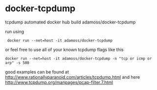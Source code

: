 # docker-tcpdump
tcpdump automated docker hub build adamoss/docker-tcpdump

run using
```
 docker run --net=host -it adamoss/docker-tcpdump
```
or feel free to use all of your known tcpdump flags like this
```
docker run --net=host -it adamoss/docker-tcpdump -n "tcp or icmp or arp" -s 500
```

good examples can be found at http://www.rationallyparanoid.com/articles/tcpdump.html
and
here http://www.tcpdump.org/manpages/pcap-filter.7.html
